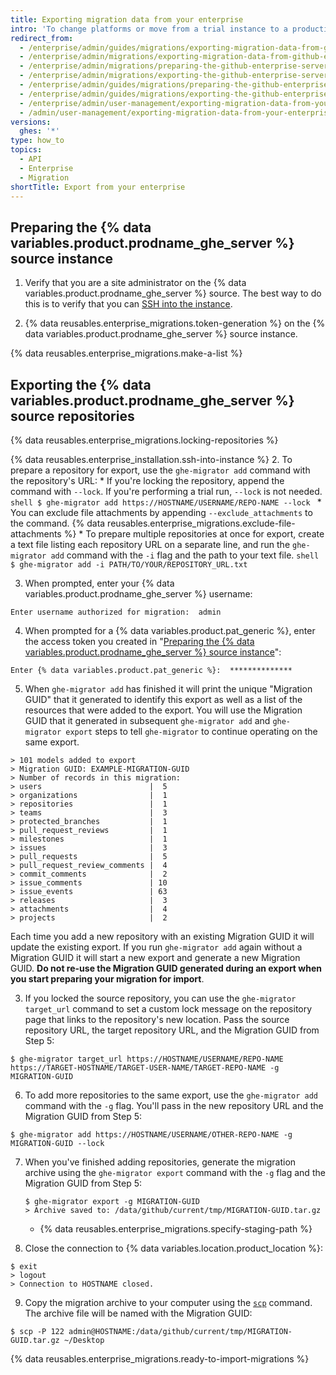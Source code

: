 ```yaml
---
title: Exporting migration data from your enterprise
intro: 'To change platforms or move from a trial instance to a production instance, you can export migration data from a {% data variables.product.prodname_ghe_server %} instance by preparing the instance, locking the repositories, and generating a migration archive.'
redirect_from:
  - /enterprise/admin/guides/migrations/exporting-migration-data-from-github-enterprise
  - /enterprise/admin/migrations/exporting-migration-data-from-github-enterprise-server
  - /enterprise/admin/migrations/preparing-the-github-enterprise-server-source-instance
  - /enterprise/admin/migrations/exporting-the-github-enterprise-server-source-repositories
  - /enterprise/admin/guides/migrations/preparing-the-github-enterprise-source-instance
  - /enterprise/admin/guides/migrations/exporting-the-github-enterprise-source-repositories
  - /enterprise/admin/user-management/exporting-migration-data-from-your-enterprise
  - /admin/user-management/exporting-migration-data-from-your-enterprise
versions:
  ghes: '*'
type: how_to
topics:
  - API
  - Enterprise
  - Migration
shortTitle: Export from your enterprise
---
```

## Preparing the {% data variables.product.prodname_ghe_server %} source instance

1. Verify that you are a site administrator on the {% data variables.product.prodname_ghe_server %} source. The best way to do this is to verify that you can [SSH into the instance](/admin/configuration/configuring-your-enterprise/accessing-the-administrative-shell-ssh).

2. {% data reusables.enterprise_migrations.token-generation %} on the {% data variables.product.prodname_ghe_server %} source instance.

{% data reusables.enterprise_migrations.make-a-list %}

## Exporting the {% data variables.product.prodname_ghe_server %} source repositories

{% data reusables.enterprise_migrations.locking-repositories %}

{% data reusables.enterprise_installation.ssh-into-instance %}
2. To prepare a repository for export, use the `ghe-migrator add` command with the repository's URL:
    * If you're locking the repository, append the command with `--lock`. If you're performing a trial run, `--lock` is not needed.
      ```shell
      $ ghe-migrator add https://HOSTNAME/USERNAME/REPO-NAME --lock
      ```
    * You can exclude file attachments by appending `--exclude_attachments` to the command. {% data reusables.enterprise_migrations.exclude-file-attachments %}
    * To prepare multiple repositories at once for export, create a text file listing each repository URL on a separate line, and run the `ghe-migrator add` command with the `-i` flag and the path to your text file.
      ```shell
      $ ghe-migrator add -i PATH/TO/YOUR/REPOSITORY_URL.txt
      ```

3. When prompted, enter your {% data variables.product.prodname_ghe_server %} username:
  ```shell
  Enter username authorized for migration:  admin
  ```
4. When prompted for a {% data variables.product.pat_generic %}, enter the access token you created in "[Preparing the {% data variables.product.prodname_ghe_server %} source instance](#preparing-the-github-enterprise-server-source-instance)":
  ```shell
  Enter {% data variables.product.pat_generic %}:  **************
  ```
5. When `ghe-migrator add` has finished it will print the unique "Migration GUID" that it generated to identify this export as well as a list of the resources that were added to the export. You will use the Migration GUID that it generated in subsequent `ghe-migrator add` and `ghe-migrator export` steps to tell `ghe-migrator` to continue operating on the same export.
  ```shell
  > 101 models added to export
  > Migration GUID: EXAMPLE-MIGRATION-GUID
  > Number of records in this migration:
  > users                        |  5
  > organizations                |  1
  > repositories                 |  1
  > teams                        |  3
  > protected_branches           |  1
  > pull_request_reviews         |  1
  > milestones                   |  1
  > issues                       |  3
  > pull_requests                |  5
  > pull_request_review_comments |  4
  > commit_comments              |  2
  > issue_comments               | 10
  > issue_events                 | 63
  > releases                     |  3
  > attachments                  |  4
  > projects                     |  2
  ```
  Each time you add a new repository with an existing Migration GUID it will update the existing export. If you run `ghe-migrator add` again without a Migration GUID it will start a new export and generate a new Migration GUID. **Do not re-use the Migration GUID generated during an export when you start preparing your migration for import**.

3. If you locked the source repository, you can use the `ghe-migrator target_url` command to set a custom lock message on the repository page that links to the repository's new location. Pass the source repository URL, the target repository URL, and the Migration GUID from Step 5:

  ```shell
  $ ghe-migrator target_url https://HOSTNAME/USERNAME/REPO-NAME https://TARGET-HOSTNAME/TARGET-USER-NAME/TARGET-REPO-NAME -g MIGRATION-GUID
  ```

6. To add more repositories to the same export, use the `ghe-migrator add` command with the `-g` flag. You'll pass in the new repository URL and the Migration GUID from Step 5:
  ```shell
  $ ghe-migrator add https://HOSTNAME/USERNAME/OTHER-REPO-NAME -g MIGRATION-GUID --lock
  ```
7. When you've finished adding repositories, generate the migration archive using the `ghe-migrator export` command with the `-g` flag and the Migration GUID from Step 5:
    ```shell
    $ ghe-migrator export -g MIGRATION-GUID
    > Archive saved to: /data/github/current/tmp/MIGRATION-GUID.tar.gz
    ```
    * {% data reusables.enterprise_migrations.specify-staging-path %}

8. Close the connection to {% data variables.location.product_location %}:
  ```shell
  $ exit
  > logout
  > Connection to HOSTNAME closed.
  ```
9. Copy the migration archive to your computer using the [`scp`](https://acloudguru.com/blog/engineering/ssh-and-scp-howto-tips-tricks#scp) command. The archive file will be named with the Migration GUID:
  ```shell
  $ scp -P 122 admin@HOSTNAME:/data/github/current/tmp/MIGRATION-GUID.tar.gz ~/Desktop
  ```
{% data reusables.enterprise_migrations.ready-to-import-migrations %}
